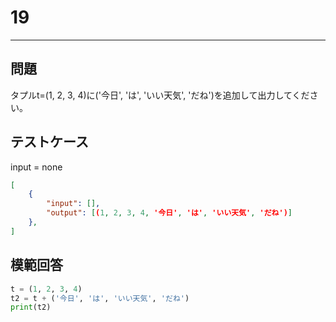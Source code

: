 # 19

---
## 問題

タプルt=(1, 2, 3, 4)に('今日', 'は', 'いい天気', 'だね')を追加して出力してください。

## テストケース
input = none
```json
[
	{
		"input": [],
		"output": [(1, 2, 3, 4, '今日', 'は', 'いい天気', 'だね')]
  	},
]
```

## 模範回答
```python
t = (1, 2, 3, 4)
t2 = t + ('今日', 'は', 'いい天気', 'だね')
print(t2)
```